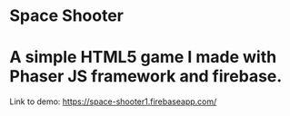 # Space Shooter
# A simple HTML5 game I made with Phaser JS framework and firebase.

Link to demo: https://space-shooter1.firebaseapp.com/
